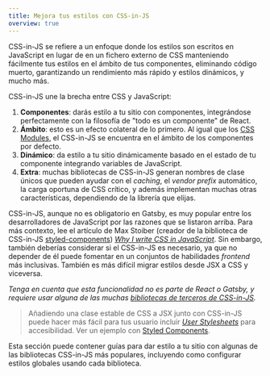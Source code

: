 ```yaml
---
title: Mejora tus estilos con CSS-in-JS
overview: true
---
```


CSS-in-JS se refiere a un enfoque donde los estilos son escritos en JavaScript en lugar de en un fichero externo de CSS manteniendo fácilmente tus estilos en el ámbito de tus componentes, eliminando código muerto, garantizando un rendimiento más rápido y estilos dinámicos, y mucho más.

CSS-in-JS une la brecha entre CSS y JavaScript:

1. **Componentes**: darás estilo a tu sitio con componentes, integrándose perfectamente con la filosofía de "todo es un componente" de React.
2. **Ámbito**: esto es un efecto colateral de lo primero. Al igual que los [CSS Modules](/docs/css-modules/), el CSS-in-JS se encuentra en el ámbito de los componentes por defecto.
3. **Dinámico**: da estilo a tu sitio dinámicamente basado en el estado de tu componente integrando variables de JavaScript.
4. **Extra**: muchas bibliotecas de CSS-in-JS generan nombres de clase únicos que pueden ayudar con el _caching_, el _vendor prefix_ automático, la carga oportuna de CSS crítico, y además implementan muchas otras características, dependiendo de la librería que elijas.

CSS-in-JS, aunque no es obligatorio en Gatsby, es muy popular entre los desarrolladores de JavaScript por las razones que se listaron arriba. Para más contexto, lee el artículo de Max Stoiber (creador de la biblioteca de CSS-in-JS [styled-components](/docs/styled-components/)) [_Why I write CSS in JavaScript_](https://mxstbr.com/thoughts/css-in-js/). Sin embargo, también deberías considerar si el CSS-in-JS es necesario, ya que no depender de él puede fomentar en un conjuntos de habilidades _frontend_ más inclusivas. También es más difícil migrar estilos desde JSX a CSS y viceversa.

_Tenga en cuenta que esta funcionalidad no es parte de React o Gatsby, y requiere usar alguna de las muchas [bibliotecas de terceros de CSS-in-JS](https://github.com/MicheleBertoli/css-in-js#css-in-js)._

> Añadiendo una clase estable de CSS a JSX junto con CSS-in-JS puede hacer más fácil para tus usuario incluir [_User Stylesheets_](https://www.viget.com/articles/inline-styles-user-style-sheets-and-accessibility/) para accesibilidad. Ver un ejemplo con [Styled Components](/docs/styled-components#enabling-user-stylesheets-with-a-stable-class-name).

Esta sección puede contener guías para dar estilo a tu sitio con algunas de las bibliotecas CSS-in-JS más populares, incluyendo como configurar estilos globales usando cada biblioteca.

<GuideList slug={props.slug} />
